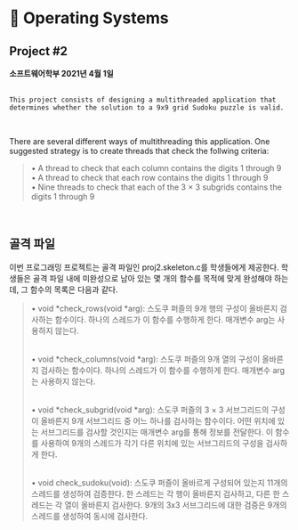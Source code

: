 # 🌴 Operating Systems
## **Project #2**

**소프트웨어학부 2021년 4월 1일**
<br><br>

```
This project consists of designing a multithreaded application that determines whether the solution to a 9x9 grid Sudoku puzzle is valid.
```
<br>

There are several different ways of multithreading this application. One suggested strategy is to create threads that check the follwing criteria: <br>

> • A thread to check that each column contains the digits 1 through 9 <br>
> • A thread to check that each row contains the digits 1 through 9 <br>
> • Nine threads to check that each of the 3 × 3 subgrids contains the digits 1 through 9

<br>

## **골격 파일**
이번 프로그래밍 프로젝트는 골격 파일인 proj2.skeleton.c를 학생들에게 제공한다. 학생들은 골격 파일 내에 미완성으로 남아 있는 몇 개의 함수를 목적에 맞게 완성해야 하는데, 그 함수의 목록은 다음과 같다. <br>

>• void *check_rows(void *arg): 스도쿠 퍼즐의 9개 행의 구성이 올바른지 검사하는 함수이다. 하나의 스레드가 이 함수를 수행하게 한다. 매개변수 arg는 사용하지 않는다. <br><br>
>
>• void *check_columns(void *arg): 스도쿠 퍼즐의 9개 열의 구성이 올바른지 검사하는 함수이다. 하나의 스레드가 이 함수를 수행하게 한다. 매개변수 arg는 사용하지 않는다.<br><br>
>
>• void *check_subgrid(void *arg): 스도쿠 퍼즐의 3 × 3 서브그리드의 구성이 올바른지 9개 서브그리드 중 어느 하나를 검사하는 함수이다. 어떤 위치에 있는 서브그리드를 검사할 것인지는 매개변수 arg를 통해 정보를 전달한다. 이 함수를 사용하여 9개의 스레드가 각기 다른 위치에 있는 서브그리드의 구성을 검사하게 한다. <br><br>
>
>• void check_sudoku(void): 스도쿠 퍼즐이 올바르게 구성되어 있는지 11개의 스레드를 생성하여 검증한다. 한 스레드는 각 행이 올바른지 검사하고, 다른 한 스레드는 각 열이 올바른지 검사한다. 9개의 3x3 서브그리드에 대한 검증은 9개의 스레드를 생성하여 동시에 검사한다.
